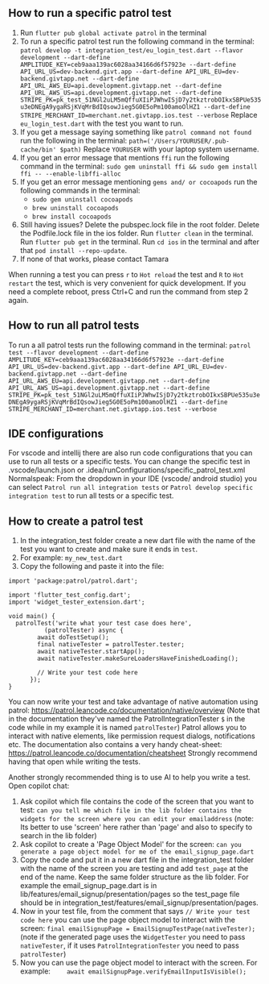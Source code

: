 ## How to run a specific patrol test

1. Run `flutter pub global activate patrol` in the terminal
2. To run a specific patrol test run the following command in the terminal:
   `patrol develop -t integration_test/eu_login_test.dart --flavor development --dart-define AMPLITUDE_KEY=ceb9aaa139ac6028aa34166d6f57923e --dart-define API_URL_US=dev-backend.givt.app --dart-define API_URL_EU=dev-backend.givtapp.net --dart-define API_URL_AWS_EU=api.development.givtapp.net --dart-define API_URL_AWS_US=api.development.givtapp.net --dart-define STRIPE_PK=pk_test_51NGl2uLM5mQffuXIiPJWhwISjD7y2tkztrobOIkxSBPUe535u3eDNEgA9ygaRSjKVqMrBdIQsowJieg5G0E5oPm100amoOlHZ1 --dart-define STRIPE_MERCHANT_ID=merchant.net.givtapp.ios.test --verbose`
   Replace `eu_login_test.dart` with the test you want to run.
3. If you get a message saying something like `patrol command not found` run the following in the
   terminal: `path=('/Users/YOURUSER/.pub-cache/bin' $path)`
   Replace `YOURUSER` with your laptop system username.
4. If you get an error message that mentions `ffi` run the following command in the terminal:
   `sudo gem uninstall ffi && sudo gem install ffi -- --enable-libffi-alloc`
5. If you get an error message mentioning `gems and/ or cocoapods` run the following commands in the
   terminal:
    - `sudo gem uninstall cocoapods`
    - `brew uninstall cocoapods`
    - `brew install cocoapods`
6. Still having issues? Delete the pubspec.lock file in the root folder. Delete the Podfile.lock
   file in the ios folder.
   Run `flutter clean` in the terminal. Run `flutter pub get` in the terminal. Run `cd ios` in the
   terminal and after that `pod install --repo-update`.
7. If none of that works, please contact Tamara

When running a test you can press `r` to `Hot reload` the test and `R` to `Hot restart` the test,
which is very convenient for quick development.
If you need a complete reboot, press Ctrl+C and run the command from step 2 again.

## How to run all patrol tests

To run a all patrol tests run the following command in the terminal:
`patrol test --flavor development --dart-define AMPLITUDE_KEY=ceb9aaa139ac6028aa34166d6f57923e --dart-define API_URL_US=dev-backend.givt.app --dart-define API_URL_EU=dev-backend.givtapp.net --dart-define API_URL_AWS_EU=api.development.givtapp.net --dart-define API_URL_AWS_US=api.development.givtapp.net --dart-define STRIPE_PK=pk_test_51NGl2uLM5mQffuXIiPJWhwISjD7y2tkztrobOIkxSBPUe535u3eDNEgA9ygaRSjKVqMrBdIQsowJieg5G0E5oPm100amoOlHZ1 --dart-define STRIPE_MERCHANT_ID=merchant.net.givtapp.ios.test --verbose`

## IDE configurations
For vscode and intellij there are also run code configurations that you can use to run all tests or a specific tests.
You can change the specific test in .vscode/launch.json or .idea/runConfigurations/specific_patrol_test.xml
Normalspeak: From the dropdown in your IDE (vscode/ android studio) you can select `Patrol run all integration tests` or `Patrol develop specific integration test` to run all tests or a specific test.

## How to create a patrol test

1. In the integration_test folder create a new dart file with the name of the test you want to
   create and make sure it ends in `test`.
2. For example: `my_new_test.dart`
3. Copy the following and paste it into the file:

```
import 'package:patrol/patrol.dart';

import 'flutter_test_config.dart';
import 'widget_tester_extension.dart';

void main() {
  patrolTest('write what your test case does here',
          (patrolTester) async {
        await doTestSetup();
        final nativeTester = patrolTester.tester;
        await nativeTester.startApp();
        await nativeTester.makeSureLoadersHaveFinishedLoading();

        // Write your test code here
      });
}
```

You can now write your test and take advantage of native automation using
patrol: https://patrol.leancode.co/documentation/native/overview
(Note that in the documentation they've named the PatrolIntegrationTester `$` in the code while in
my example it is named `patrolTester`)
Patrol allows you to interact with native elements, like permission request dialogs, notifications
etc.
The documentation also contains a very handy
cheat-sheet: https://patrol.leancode.co/documentation/cheatsheet
Strongly recommend having that open while writing the tests.

Another strongly recommended thing is to use AI to help you write a test.
Open copilot chat:

1. Ask copilot which file contains the code of the screen that you want to test:
   `can you tell me which file in the lib folder contains the widgets for the screen where you can edit your emailaddress`
   (note: Its better to use 'screen' here rather than 'page' and also to specify to search in the
   lib folder)
2. Ask copilot to create a 'Page Object Model' for the screen:
   `can you generate a page object model for me of the email_signup_page.dart`
3. Copy the code and put it in a new dart file in the integration_test folder with the name of the
   screen you are testing and add `test_page` at the end of the name.
   Keep the same folder structure as the lib folder. For example the email_signup_page.dart is in
   lib/features/email_signup/presentation/pages so the test_page file should be in
   integration_test/features/email_signup/presentation/pages.
4. Now in your test file, from the comment that says `// Write your test code here` you can use the
   page object model to interact with the screen:
   ```final emailSignupPage = EmailSignupTestPage(nativeTester);```
   (note if the generated page uses the `WidgetTester` you need to pass `nativeTester`, if it uses
   `PatrolIntegrationTester` you need to pass `patrolTester`)
5. Now you can use the page object model to interact with the screen. For example:
   ```    await emailSignupPage.verifyEmailInputIsVisible();```